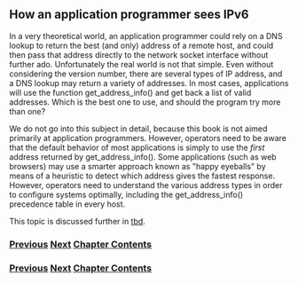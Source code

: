 ## How an application programmer sees IPv6

In a very theoretical world, an application programmer could rely on
a DNS lookup to return the best (and only) address of a remote host,
and could then pass that address directly to the network socket
interface without further ado. Unfortunately the real world is not
that simple. Even without considering the version number, there are
several types of IP address, and a DNS lookup may return a variety
of addresses. In most cases, applications will use the function
get_address_info() and get back a list of valid addresses. Which is
the best one to use, and should the program try more than one?

We do not go into this subject in detail, because this book is
not aimed primarily at application programmers. However, operators
need to be aware that the default behavior of most applications
is simply to use the *first* address returned by get_address_info().
Some applications (such as web browsers) may use a smarter approach
known as "happy eyeballs" by means of a heuristic to detect which
address gives the fastest response. However, operators need to
understand the various address types in order to configure
systems optimally, including the get_address_info() precedence
table in every host.

This topic is discussed further in [tbd](tbd). 

### [<ins>Previous</ins>](How%20a%20user%20sees%20IPv6.md) [<ins>Next</ins>](How%20a%20network%20operations%20center%20sees%20IPv6.md) [<ins>Chapter Contents</ins>](./1.%20Introduction%20and%20Foreword.md)

<!-- Link lines generated automatically; do not delete -->
### [<ins>Previous</ins>](How%20a%20user%20sees%20IPv6.md) [<ins>Next</ins>](How%20a%20network%20operations%20center%20sees%20IPv6.md) [<ins>Chapter Contents</ins>](1.%20Introduction%20and%20Foreword.md)